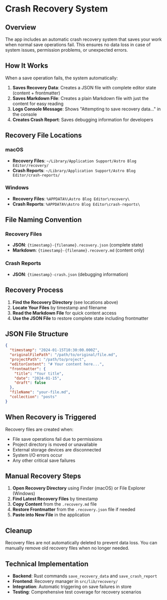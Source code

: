 # Crash Recovery System

## Overview

The app includes an automatic crash recovery system that saves your work when normal save operations fail. This ensures no data loss in case of system issues, permission problems, or unexpected errors.

## How It Works

When a save operation fails, the system automatically:

1. **Saves Recovery Data**: Creates a JSON file with complete editor state (content + frontmatter)
2. **Saves Markdown File**: Creates a plain Markdown file with just the content for easy reading
3. **Logs Console Message**: Shows "Attempting to save recovery data..." in the console
4. **Creates Crash Report**: Saves debugging information for developers

## Recovery File Locations

### macOS
- **Recovery Files**: `~/Library/Application Support/Astro Blog Editor/recovery/`
- **Crash Reports**: `~/Library/Application Support/Astro Blog Editor/crash-reports/`

### Windows
- **Recovery Files**: `%APPDATA%\Astro Blog Editor\recovery\`
- **Crash Reports**: `%APPDATA%\Astro Blog Editor\crash-reports\`

## File Naming Convention

### Recovery Files
- **JSON**: `{timestamp}-{filename}.recovery.json` (complete state)
- **Markdown**: `{timestamp}-{filename}.recovery.md` (content only)

### Crash Reports
- **JSON**: `{timestamp}-crash.json` (debugging information)

## Recovery Process

1. **Find the Recovery Directory** (see locations above)
2. **Locate Your Files** by timestamp and filename
3. **Read the Markdown File** for quick content access
4. **Use the JSON File** to restore complete state including frontmatter

## JSON File Structure

```json
{
  "timestamp": "2024-01-15T10:30:00.000Z",
  "originalFilePath": "/path/to/original/file.md",
  "projectPath": "/path/to/project",
  "editorContent": "# Your content here...",
  "frontmatter": {
    "title": "Your title",
    "date": "2024-01-15",
    "draft": false
  },
  "fileName": "your-file.md",
  "collection": "posts"
}
```

## When Recovery is Triggered

Recovery files are created when:
- File save operations fail due to permissions
- Project directory is moved or unavailable
- External storage devices are disconnected
- System I/O errors occur
- Any other critical save failures

## Manual Recovery Steps

1. **Open Recovery Directory** using Finder (macOS) or File Explorer (Windows)
2. **Find Latest Recovery Files** by timestamp
3. **Copy Content** from the `.recovery.md` file
4. **Restore Frontmatter** from the `.recovery.json` file if needed
5. **Paste into New File** in the application

## Cleanup

Recovery files are not automatically deleted to prevent data loss. You can manually remove old recovery files when no longer needed.

## Technical Implementation

- **Backend**: Rust commands `save_recovery_data` and `save_crash_report`
- **Frontend**: Recovery manager in `src/lib/recovery/`
- **Integration**: Automatic triggering on save failures in store
- **Testing**: Comprehensive test coverage for recovery scenarios